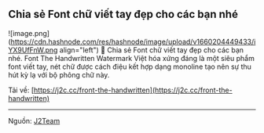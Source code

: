## Chia sẻ Font chữ viết tay đẹp cho các bạn nhé


![image.png](https://cdn.hashnode.com/res/hashnode/image/upload/v1660204449433/iYX9UfFnW.png align="left")
🎁 Chia sẻ Font chữ viết tay đẹp cho các bạn nhé.
Font The Handwritten Watermark Việt hóa xứng đáng là một siêu phẩm font viết tay, nét chữ được cách điệu kết hợp dạng monoline tạo nên sự thu hút kỳ lạ với bộ phông chữ này.

Tải về: [https://j2c.cc/front-the-handwritten](https://j2c.cc/front-the-handwritten)

-----------
Nguồn: [J2Team](https://www.facebook.com/groups/j2team.community/posts/1906618259670285/)